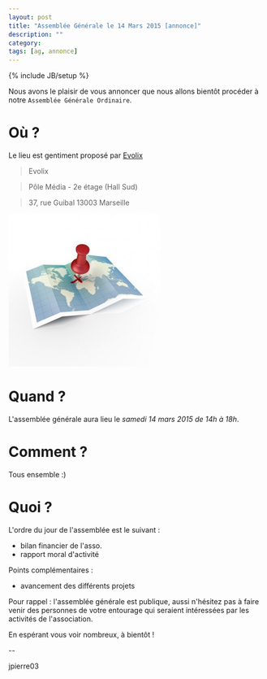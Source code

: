```yaml
---
layout: post
title: "Assemblée Générale le 14 Mars 2015 [annonce]"
description: ""
category: 
tags: [ag, annonce]
---
```


{% include JB/setup %}

Nous avons le plaisir de vous annoncer que nous allons bientôt procéder à notre `Assemblée Générale Ordinaire`.

# Où ?

Le lieu est gentiment proposé par [Evolix](http://www.evolix.fr/)

> Evolix

> Pôle Média - 2e étage (Hall Sud)

> 37, rue Guibal
> 13003 Marseille

[![lieu](/assets/files/2015/02/lieu.jpg)](http://www.openstreetmap.org/node/1519817974#map=17/43.30956/5.38963)

# Quand ?

L'assemblée générale aura lieu le _samedi 14 mars 2015 de 14h à 18h_.

# Comment ?

Tous ensemble :)

# Quoi ?

L'ordre du jour de l'assemblée est le suivant :

* bilan financier de l'asso.
* rapport moral d'activité

Points complémentaires :

* avancement des différents projets

Pour rappel : l'assemblée générale est publique, aussi n'hésitez pas à faire venir des personnes de votre entourage qui seraient intéressées par les activités de l'association.

En espérant vous voir nombreux, à bientôt !

--

jpierre03
